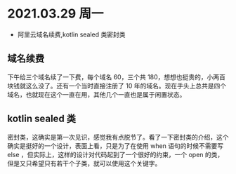 # 2021.03.29 周一
- 阿里云域名续费,kotlin sealed 类密封类


## 域名续费

下午给三个域名续了一下费，每个域名 60，三个共 180，想想也挺贵的，小两百块钱就这么没了。还有一个当时直接注册了 10 年的域名。现在手头上总共是四个域名，也就现在这个一直在用，其他几个一直也是属于闲置状态。

## kotlin sealed 类

密封类，这确实是第一次见识，感觉我有点脱节了。看了一下密封类的介绍，这个确实是挺好的一个设计，表面上看，只是为了在使用 when 语句的时候不需要写 else ，但实际上，这样的设计对代码起到了一个很好的约束，一个 open 的类，但是又只希望只有若干个子类，就可以使用这个关键字。
